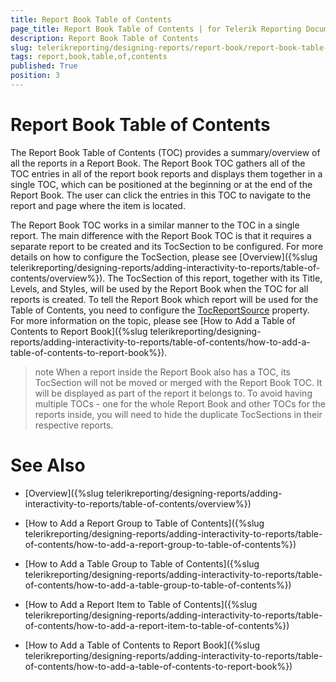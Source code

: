 ```yaml
---
title: Report Book Table of Contents
page_title: Report Book Table of Contents | for Telerik Reporting Documentation
description: Report Book Table of Contents
slug: telerikreporting/designing-reports/report-book/report-book-table-of-contents
tags: report,book,table,of,contents
published: True
position: 3
---
```


# Report Book Table of Contents



The Report Book Table of Contents (TOC) provides a summary/overview of all the reports in a Report Book. The Report Book TOC gathers all of the TOC entries in all
        of the report book reports and displays them together in a single TOC, which can be positioned at the beginning or at the end of the Report Book.
        The user can click the entries in this TOC to navigate to the report and page where the item is located.
      

The Report Book TOC works in a similar manner to the TOC in a single report. The main difference with the Report Book TOC is that it requires a separate report
        to be created and its TocSection to be configured. For more details on how to configure the TocSection, please see [Overview]({%slug telerikreporting/designing-reports/adding-interactivity-to-reports/table-of-contents/overview%}).
        The TocSection of this report, together with its Title, Levels, and Styles, will be used by the Report Book when the TOC for all reports is created.
        To tell the Report Book which report will be used for the Table of Contents, you need to configure the
        [TocReportSource](/reporting/api/Telerik.Reporting.ReportBook#collapsible-Telerik_Reporting_ReportBook_TocReportSource) property.
        For more information on the topic, please see [How to Add a Table of Contents to Report Book]({%slug telerikreporting/designing-reports/adding-interactivity-to-reports/table-of-contents/how-to-add-a-table-of-contents-to-report-book%}).
      

>note When a report inside the Report Book also has a TOC, its TocSection will not be moved or merged with the Report Book TOC. It will be displayed as part of the report it belongs to.           To avoid having multiple TOCs - one for the whole Report Book and other TOCs for the reports inside, you will need to hide the duplicate TocSections in their respective reports.        


# See Also


 * [Overview]({%slug telerikreporting/designing-reports/adding-interactivity-to-reports/table-of-contents/overview%})

 * [How to Add a Report Group to Table of Contents]({%slug telerikreporting/designing-reports/adding-interactivity-to-reports/table-of-contents/how-to-add-a-report-group-to-table-of-contents%})

 * [How to Add a Table Group to Table of Contents]({%slug telerikreporting/designing-reports/adding-interactivity-to-reports/table-of-contents/how-to-add-a-table-group-to-table-of-contents%})

 * [How to Add a Report Item to Table of Contents]({%slug telerikreporting/designing-reports/adding-interactivity-to-reports/table-of-contents/how-to-add-a-report-item-to-table-of-contents%})

 * [How to Add a Table of Contents to Report Book]({%slug telerikreporting/designing-reports/adding-interactivity-to-reports/table-of-contents/how-to-add-a-table-of-contents-to-report-book%})
